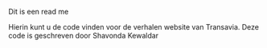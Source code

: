 Dit is een read me

Hierin kunt u de code vinden voor de verhalen website van Transavia. 
Deze code is geschreven door Shavonda Kewaldar 
